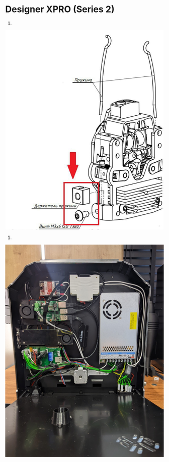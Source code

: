 # Designer XPRO (Series 2)

1. 
![0_XPRO_S2](./img/0_XPRO_S2.jpg)

1. 
![1_XPRO_S2](./img/1_XPRO_S2.jpg)

